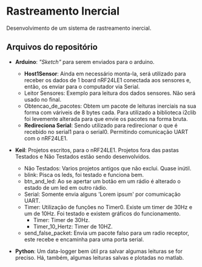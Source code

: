 # Rastreamento Inercial
Desenvolvimento de um sistema de rastreamento inercial.

## Arquivos do repositório

* **Arduino**: *"Sketch"*  para serem enviados para o arduino.
    * **Host1Sensor**: Ainda em necessário monta-la, será utilizado para receber os dados de 1 board nRF24LE1 conectada aos sensores e, então, os enviar para o computador via Serial.
    * Leitor Sensores: Exemplo para leitura dos dados sensores. Não será usado no final.
    * Obtencao_de_pacotes: Obtem um pacote de leituras inerciais na sua forma com váriveis de 8 bytes cada. Para utilizado a biblioteca i2clib foi levemente alterada para que envie os pacotes na forma bruta.
    * **Redireciona Serial**: Sendo utilizado para redirecionar o que é recebido no serial1 para o serial0. Permitindo comunicação UART com o nRF24LE1.
* **Keil**: Projetos escritos, para o nRF24LE1. Projetos fora das pastas Testados e Não Testados estão sendo desenvolvidos.
    * Não Testados: Varios projetos antigos que não exclui. Quase inútil.
    * blink: Pisca os leds, foi testado e funciona bem.
    * btn_and_led: Ao se apertar um botão em um rádio é alterado o estado de um led em outro rádio.
    * Serial: Somente envia alguns 'Lorem ipsum' por comumicação UART.
    * Timer: Utilização de funções no Timer0. Existe um timer de 30Hz e um de 10Hz. Foi testado e existem gráficos do funcionamento.
        * Timer: Timer de 30Hz.
        * Timer_10_Hertz: Timer de 10HZ.
    * send_false_packet: Envia um pacote falso para um radio receptor, este recebe e encaminha para uma porta serial.

* **Python**: Um data-logger bem útil pra salvar algumas leituras se for preciso. Há, também, algumas leituras salvas e plotadas no matlab.
